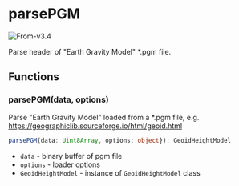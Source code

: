 # parsePGM

<p class="badges">
  <img src="https://img.shields.io/badge/From-v3.4-blue.svg?style=flat-square" alt="From-v3.4" />
</p>

Parse header of "Earth Gravity Model" \*.pgm file.

## Functions

### parsePGM(data, options)

Parse "Earth Gravity Model" loaded from a \*.pgm file, e.g. https://geographiclib.sourceforge.io/html/geoid.html

```ts
parsePGM(data: Uint8Array, options: object}): GeoidHeightModel
```

- `data` - binary buffer of pgm file
- `options` - loader options
- `GeoidHeightModel` - instance of `GeoidHeightModel` class
